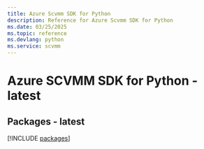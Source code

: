 ```yaml
---
title: Azure Scvmm SDK for Python
description: Reference for Azure Scvmm SDK for Python
ms.date: 03/25/2025
ms.topic: reference
ms.devlang: python
ms.service: scvmm
---
```

# Azure SCVMM SDK for Python - latest
## Packages - latest
[!INCLUDE [packages](scvmm-index.md)]